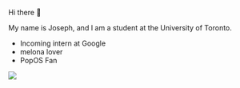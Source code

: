 Hi there 👋

My name is Joseph, and I am a student at the University of Toronto.

* Incoming intern at Google
* melona lover
* PopOS Fan

![](https://komarev.com/ghpvc/?username=TheGuardian226)

